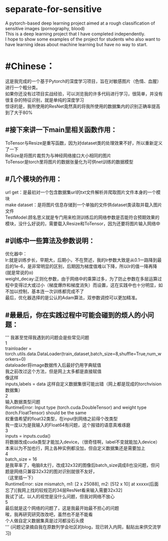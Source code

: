 # separate-for-sensitive
 A pytorch-based deep learning project aimed at a rough classification of sensitive images (pornography, blood)  
This is a deep learning project that I have completed independently.   
I hope to show some examples of the project for students who also want to have learning ideas about machine learning but have no way to start.  

#Chinese：
==
这是我完成的一个基于Pytorch的深度学习项目，旨在对敏感图片（色情、血腥）进行一个粗分类。  
如果你还没有过项目实战经验，可以浏览我的许多代码进行学习，很简单，并没有很复杂的特征识别，就是单纯的深度学习  
惊讶的是，我所使用的ResNet竟然真的将我所使用的数据集内的识别正确率提高到了大于80%  

#接下来讲一下main里相关函数作用：
--
ToTensor与Resize是重写函数，因为对dataset类的处理效果不好，所以重新定义了一下  
ReSize是将图片裁剪为与神经网络接口大小相同的图片  
ToTensor是torch里将图片的数据张量化为可供net训练的数据模型  

#几个模块的作用：  
--
url get：是最初对一个包含数据集url的txt文件解析并爬取图片文件本身的一个模块  
make dataset：是将图片信息存储到一个单独的文件供dataset类读取并载入图片文件  
TestModel:顾名思义就是专门用来检测训练后的网络参数是否能符合预期效果的模块，没什么好说的，需要载入Resize和ToTensor，因为还要将图片输入网络中  

#训练中一些算法及参数说明：  
--
优化器中：  
lr:就是训练步长，早期大，后期小，不在赘述，我的lr参数大致是从0.1一路降到最后的1e-6，是非常明显的区别，后期因为梯度值难以下降，所以lr的值一降再降(就是常说的α)  
weight_decay:正则化参数，由于网络中的乘算过多，为了防止参数在多层运算过程中变得过大或过小（梯度爆炸和梯度消失）而设置，这在实践中也十分明显，如不加以控制，基本连一次训练都完成不了  
最后，优化器选择的是公认的Adam算法，双参数调控可以更加精准。  

#最最后，你在实践过程中可能会碰到的烦人的小问题：
--
'''
我甚至觉得我遇到的问题会是些常见问题  
1  
trainloader = torch.utils.data.DataLoader(train_dataset,batch_size=8,shuffle=True,num_workers=0)  
dataloader将image数据传入后最好仍用字典赋值  
我之前改过这个方法，但是网上太多都是直接赋值  
像这样  
inputs,labels = data
这样自定义数据集很可能出错（网上都是现成的torchvision数据集）  
2  
输入数据类型问题  
RuntimeError: Input type (torch.cuda.DoubleTensor) and weight type (torch.FloatTensor) should be the same  
权重值希望的float32类型，在input到网络之前得个改类型  
我一度以为是我输入的Float64有问题，这个报错的语意真难琢磨  
3  
inputs = inputs.cuda()  
将数据改成cuda类型才能加入device，（很奇怪啊，label不变就能加入device）本来以为不加也行，网上各种实例都没加，但自定义数据集还是需要加上  
4  
batch_size = 16  
是我草率了，电脑8太行，改成32x32的图像后batch_size调成8也没问题，但问题是网络只兼容32x32的图对识别就很不友好，  
（这里插一下）  
RuntimeError: size mismatch, m1: [2 x 25088], m2: [512 x 10] at xxxxx(后面忘了)[我网上找的较规范的34层ResNet看来输入需要32x32]  
我试了试，以人的视觉是没什么问题，但我对网络不放心  
5  
最后就是这个网络的问题了，这是我最开始最不担心的问题  
唉，我再研究研究改改吧，虽然也不是不能看  
个人做自定义数据集真是过河都没石头摸  
'''
(问题记录摘自我在原数列学会社区的blog，现已转入内网，黏贴出来供交流学习)
